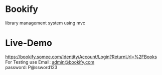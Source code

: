 # Bookify
library management system using mvc 

# Live-Demo
https://bookify.somee.com/Identity/Account/Login?ReturnUrl=%2FBooks
For Testing use 
Email: admin@bookify.com <br />
password: P@ssword123
